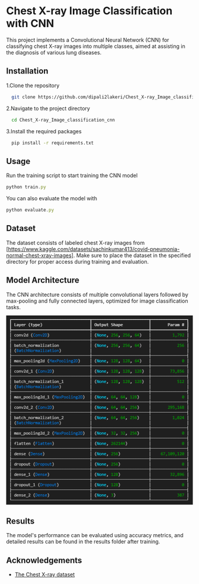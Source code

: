 # Chest X-ray Image Classification with CNN

This project implements a Convolutional Neural Network (CNN) for classifying chest X-ray images into multiple classes, aimed at assisting in the diagnosis of various lung diseases.


## Installation

1.Clone the repository

```bash
  git clone https://github.com/dipali2lakeri/Chest_X-ray_Image_classification_cnn.git
```
2.Navigate to the project directory

```bash
  cd Chest_X-ray_Image_classification_cnn

```

3.Install the required packages

```bash
  pip install -r requirements.txt

```
## Usage

Run the training script to start training the CNN model

```javascript
python train.py

```
You can also evaluate the model with
```javascript
python evaluate.py

```
## Dataset

The dataset consists of labeled chest X-ray images from [https://www.kaggle.com/datasets/sachinkumar413/covid-pneumonia-normal-chest-xray-images]. Make sure to place the dataset in the specified directory for proper access during training and evaluation.
## Model Architecture
The CNN architecture consists of multiple convolutional layers followed by max-pooling and fully connected layers,
optimized for image classification tasks.

![Chest X-ray Sample](https://github.com/dipali2lakeri/Chest_X-ray_Image_classification_cnn/blob/main/Screenshot%20(7).png )
## Results

The model's performance can be evaluated using accuracy metrics, and detailed results can be found in the results folder after training.
## Acknowledgements

 - [The Chest X-ray dataset ](https://www.kaggle.com/datasets/sachinkumar413/covid-pneumonia-normal-chest-xray-images)
